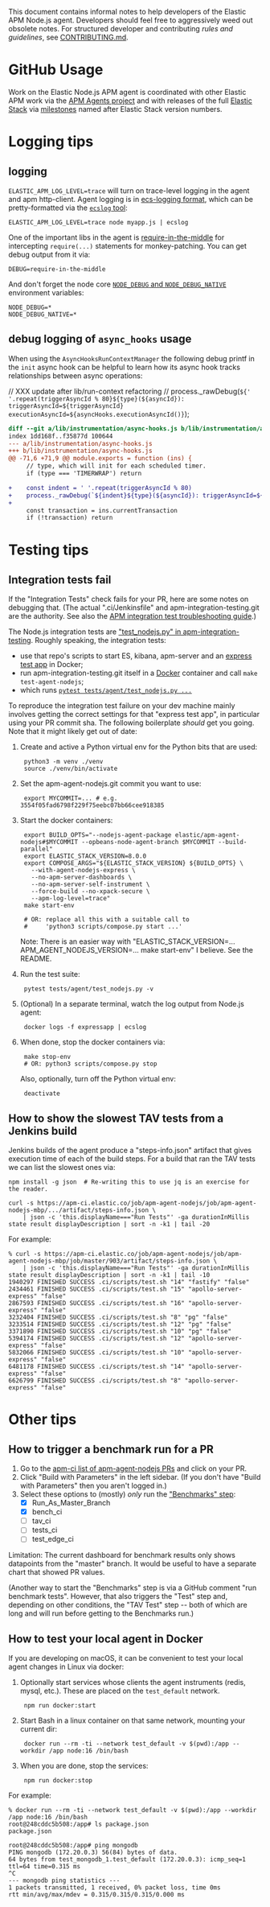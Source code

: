 This document contains informal notes to help developers of the Elastic APM
Node.js agent. Developers should feel free to aggressively weed out obsolete
notes. For structured developer and contributing *rules and guidelines*, see
[CONTRIBUTING.md](./CONTRIBUTING.md).


# GitHub Usage

Work on the Elastic Node.js APM agent is coordinated with other Elastic APM
work via the [APM Agents project](https://github.com/orgs/elastic/projects/454?card_filter_query=label%3Aagent-nodejs)
and with releases of the full [Elastic Stack](https://www.elastic.co/elastic-stack) via
[milestones](https://github.com/elastic/apm-agent-nodejs/milestones) named
after Elastic Stack version numbers.


# Logging tips

## logging

`ELASTIC_APM_LOG_LEVEL=trace` will turn on trace-level logging in the agent
and apm http-client. Agent logging is in [ecs-logging format](https://www.elastic.co/guide/en/ecs-logging/overview/current/intro.html),
which can be pretty-formatted via the [`ecslog` tool](https://github.com/trentm/go-ecslog):

    ELASTIC_APM_LOG_LEVEL=trace node myapp.js | ecslog

One of the important libs in the agent is [require-in-the-middle](https://github.com/elastic/require-in-the-middle)
for intercepting `require(...)` statements for monkey-patching. You can get
debug output from it via:

    DEBUG=require-in-the-middle

And don't forget the node core [`NODE_DEBUG` and `NODE_DEBUG_NATIVE`](https://nodejs.org/api/all.html#cli_node_debug_module)
environment variables:

    NODE_DEBUG=*
    NODE_DEBUG_NATIVE=*


## debug logging of `async_hooks` usage

When using the `AsyncHooksRunContextManager` the following debug printf in
the `init` async hook can be helpful to learn how its async hook tracks
relationships between async operations:

// XXX update after lib/run-context refactoring
// process._rawDebug(`${' '.repeat(triggerAsyncId % 80}${type}(${asyncId}): triggerAsyncId=${triggerAsyncId} executionAsyncId=${asyncHooks.executionAsyncId()}`);

```diff
diff --git a/lib/instrumentation/async-hooks.js b/lib/instrumentation/async-hooks.js
index 1dd168f..f35877d 100644
--- a/lib/instrumentation/async-hooks.js
+++ b/lib/instrumentation/async-hooks.js
@@ -71,6 +71,9 @@ module.exports = function (ins) {
     // type, which will init for each scheduled timer.
     if (type === 'TIMERWRAP') return

+    const indent = ' '.repeat(triggerAsyncId % 80)
+    process._rawDebug(`${indent}${type}(${asyncId}): triggerAsyncId=${triggerAsyncId} executionAsyncId=${asyncHooks.executionAsyncId()}`);
+
     const transaction = ins.currentTransaction
     if (!transaction) return

```


# Testing tips

## Integration tests fail

If the "Integration Tests" check fails for your PR, here are some notes on
debugging that. (The actual ".ci/Jenkinsfile" and apm-integration-testing.git
are the authority. See also the [APM integration test troubleshooting guide](https://github.com/elastic/observability-dev/blob/master/docs/apm/apm-integration-test-troubleshooting-guide.md).)

The Node.js integration tests are ["test\_nodejs.py" in apm-integration-testing](https://github.com/elastic/apm-integration-testing/blob/master/tests/agent/test_nodejs.py). Roughly speaking, the integration tests:

- use that repo's scripts to start ES, kibana, apm-server and an [express test app](https://github.com/elastic/apm-integration-testing/blob/master/docker/nodejs/express/app.js) in Docker;
- run apm-integration-testing.git itself in a [Docker](https://github.com/elastic/apm-integration-testing/blob/master/Dockerfile) container and call `make test-agent-nodejs`;
- which runs [`pytest tests/agent/test_nodejs.py ...`](https://github.com/elastic/apm-integration-testing/blob/db7d9a26458832b812577a294e14c365c85001b9/Makefile#L102)

To reproduce the integration test failure on your dev machine mainly involves
getting the correct settings for that "express test app", in particular
using your PR commit sha. The following boilerplate *should* get you going.
Note that it might likely get out of date:

1. Create and active a Python virtual env for the Python bits that are used:

        python3 -m venv ./venv
        source ./venv/bin/activate

2. Set the apm-agent-nodejs.git commit you want to use:

        export MYCOMMIT=... # e.g. 3554f05fad6798f229f75eebc07bb66cee918385

3. Start the docker containers:

        export BUILD_OPTS="--nodejs-agent-package elastic/apm-agent-nodejs#$MYCOMMIT --opbeans-node-agent-branch $MYCOMMIT --build-parallel"
        export ELASTIC_STACK_VERSION=8.0.0
        export COMPOSE_ARGS="${ELASTIC_STACK_VERSION} ${BUILD_OPTS} \
          --with-agent-nodejs-express \
          --no-apm-server-dashboards \
          --no-apm-server-self-instrument \
          --force-build --no-xpack-secure \
          --apm-log-level=trace"
        make start-env

        # OR: replace all this with a suitable call to
        #     'python3 scripts/compose.py start ...'

    Note: There is an easier way with "ELASTIC_STACK_VERSION=...
    APM_AGENT_NODEJS_VERSION=... make start-env" I believe. See the README.

4. Run the test suite:

        pytest tests/agent/test_nodejs.py -v

5. (Optional) In a separate terminal, watch the log output from Node.js agent:

        docker logs -f expressapp | ecslog

6. When done, stop the docker containers via:

        make stop-env
        # OR: python3 scripts/compose.py stop

   Also, optionally, turn off the Python virtual env:

        deactivate


## How to show the slowest TAV tests from a Jenkins build

Jenkins builds of the agent produce a "steps-info.json" artifact that gives
execution time of each of the build steps. For a build that ran the TAV tests
we can list the slowest ones via:

```
npm install -g json  # Re-writing this to use jq is an exercise for the reader.

curl -s https://apm-ci.elastic.co/job/apm-agent-nodejs/job/apm-agent-nodejs-mbp/.../artifact/steps-info.json \
    | json -c 'this.displayName==="Run Tests"' -ga durationInMillis state result displayDescription | sort -n -k1 | tail -20
```

For example:

```
% curl -s https://apm-ci.elastic.co/job/apm-agent-nodejs/job/apm-agent-nodejs-mbp/job/master/903/artifact/steps-info.json \
    | json -c 'this.displayName==="Run Tests"' -ga durationInMillis state result displayDescription | sort -n -k1 | tail -10
1940297 FINISHED SUCCESS .ci/scripts/test.sh "14" "fastify" "false"
2434461 FINISHED SUCCESS .ci/scripts/test.sh "15" "apollo-server-express" "false"
2867593 FINISHED SUCCESS .ci/scripts/test.sh "16" "apollo-server-express" "false"
3232404 FINISHED SUCCESS .ci/scripts/test.sh "8" "pg" "false"
3233514 FINISHED SUCCESS .ci/scripts/test.sh "12" "pg" "false"
3371890 FINISHED SUCCESS .ci/scripts/test.sh "10" "pg" "false"
5394174 FINISHED SUCCESS .ci/scripts/test.sh "12" "apollo-server-express" "false"
5832066 FINISHED SUCCESS .ci/scripts/test.sh "10" "apollo-server-express" "false"
6481178 FINISHED SUCCESS .ci/scripts/test.sh "14" "apollo-server-express" "false"
6626799 FINISHED SUCCESS .ci/scripts/test.sh "8" "apollo-server-express" "false"
```


# Other tips

## How to trigger a benchmark run for a PR

1. Go to the [apm-ci list of apm-agent-nodejs PRs](https://apm-ci.elastic.co/job/apm-agent-nodejs/job/apm-agent-nodejs-mbp/view/change-requests/) and click on your PR.
2. Click "Build with Parameters" in the left sidebar. (If you don't have "Build with Parameters" then you aren't logged in.)
3. Select these options to (mostly) *only* run the ["Benchmarks" step](https://github.com/elastic/apm-agent-nodejs/blob/v3.14.0/.ci/Jenkinsfile#L311-L330):
    - [x] Run\_As\_Master\_Branch
    - [x] bench\_ci
    - [ ] tav\_ci
    - [ ] tests\_ci
    - [ ] test\_edge\_ci

Limitation: The current dashboard for benchmark results only shows datapoints
from the "master" branch. It would be useful to have a separate chart that
showed PR values.

(Another way to start the "Benchmarks" step is via a GitHub comment
"run benchmark tests". However, that also triggers the "Test" step
and, depending on other conditions, the "TAV Test" step -- both of which are
long and will run before getting to the Benchmarks run.)


## How to test your local agent in Docker

If you are developing on macOS, it can be convenient to test your local
agent changes in Linux via docker:

1. Optionally start services whose clients the agent instruments (redis, mysql,
   etc.). These are placed on the `test_default` network.

        npm run docker:start

2. Start Bash in a linux container on that same network, mounting your current
   dir:

        docker run --rm -ti --network test_default -v $(pwd):/app --workdir /app node:16 /bin/bash

3. When you are done, stop the services:

        npm run docker:stop

For example:

```
% docker run --rm -ti --network test_default -v $(pwd):/app --workdir /app node:16 /bin/bash
root@248cddc5b508:/app# ls package.json
package.json

root@248cddc5b508:/app# ping mongodb
PING mongodb (172.20.0.3) 56(84) bytes of data.
64 bytes from test_mongodb_1.test_default (172.20.0.3): icmp_seq=1 ttl=64 time=0.315 ms
^C
--- mongodb ping statistics ---
1 packets transmitted, 1 received, 0% packet loss, time 0ms
rtt min/avg/max/mdev = 0.315/0.315/0.315/0.000 ms
```
